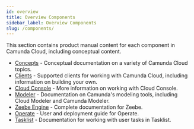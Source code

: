 ```yaml
---
id: overview
title: Overview Components
sidebar_label: Overview Components
slug: /components/
---
```


This section contains product manual content for each component in Camunda Cloud, including conceptual content.

- [Concepts](concepts/what-is-camunda-cloud.md) - Conceptual documentation on a variety of Camunda Cloud topics.
- [Clients](../apis-clients/overview.md) - Supported clients for working with Camunda Cloud, including information on building your own.
- [Cloud Console](cloud-console/introduction.md) - More information on working with Cloud Console.
- [Modeler](modeler/what-is-camunda-modeler.md) - Documentation on Camunda's modeling tools, including Cloud Modeler and Camunda Modeler.
- [Zeebe Engine](zeebe/zeebe-overview.md) - Complete documentation for Zeebe. 
- [Operate](operate/index.md) - User and deployment guide for Operate.
- [Tasklist](tasklist/introduction.md) - Documentation for working with user tasks in Tasklist.

